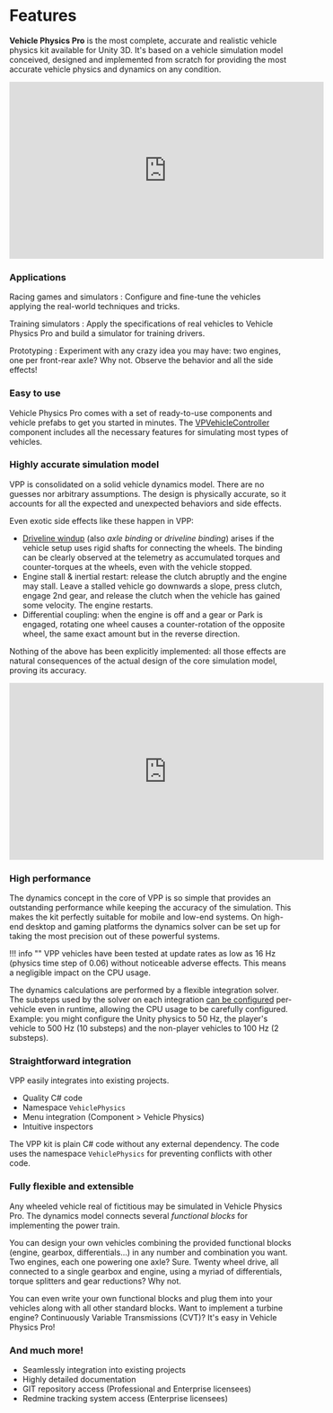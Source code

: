 # Features

**Vehicle Physics Pro** is the most complete, accurate and realistic vehicle physics kit available
for Unity 3D. It's based on a vehicle simulation model conceived, designed and implemented from
scratch for providing the most accurate vehicle physics and dynamics on any condition.

<iframe width="560" height="315" src="https://www.youtube.com/embed/SdeJcpWNHsw" frameborder="0" allowfullscreen></iframe>

### Applications

Racing games and simulators
:	Configure and fine-tune the vehicles applying the real-world techniques and tricks.

Training simulators
:	Apply the specifications of real vehicles to Vehicle Physics Pro and build a simulator for
	training drivers.

Prototyping
:	Experiment with any crazy idea you may have: two engines, one per front-rear axle? Why not.
	Observe the behavior and all the side effects!

### Easy to use

Vehicle Physics Pro comes with a set of ready-to-use components and vehicle prefabs to get you
started in minutes. The [VPVehicleController](../components/vehicle-controller) component
includes all the necessary features for simulating most types of vehicles.

### Highly accurate simulation model

VPP is consolidated on a solid vehicle dynamics model. There are no guesses nor arbitrary
assumptions. The design is physically accurate, so it accounts for all the expected and unexpected
behaviors and side effects.

Even exotic side effects like these happen in VPP:

- [Driveline windup](https://en.wikipedia.org/wiki/Driveline_windup) (also _axle binding_ or
	_driveline binding_) arises if the vehicle setup uses rigid shafts for connecting the wheels.
	The binding can be clearly observed at the telemetry as accumulated torques and counter-torques
	at the wheels, even with the vehicle stopped.
- Engine stall & inertial restart: release the clutch abruptly and the engine may stall. Leave
	a stalled vehicle go downwards a slope, press clutch, engage 2nd gear, and release the clutch
	when the vehicle has gained some velocity. The engine restarts.
- Differential coupling: when the engine is off and a gear or Park is engaged, rotating one wheel
	causes a counter-rotation of the opposite wheel, the same exact amount but in the reverse
	direction.

Nothing of the above has been explicitly implemented: all those effects are natural consequences of
the actual design of the core simulation model, proving its accuracy.

<iframe width="560" height="315" src="https://www.youtube.com/embed/FuqO4gKDzKE" frameborder="0" allowfullscreen></iframe>

### High performance

The dynamics concept in the core of VPP is so simple that provides an outstanding performance while
keeping the accuracy of the simulation. This makes the kit perfectly suitable for mobile and low-end
systems. On high-end desktop and gaming platforms the dynamics solver can be set up for taking the
most precision out of these powerful systems.

!!! info ""
	VPP vehicles have been tested at update rates as low as 16 Hz (physics time step of 0.06)
	without noticeable adverse effects. This means a negligible impact on the CPU usage.

The dynamics calculations are performed by a flexible integration solver. The substeps used by the
solver on each integration [can be configured](../advanced/misc-topics-explained/#solver-numeric-integration)
per-vehicle even in runtime, allowing the CPU usage to be carefully configured.
Example: you might configure the Unity physics to 50 Hz, the player's vehicle to 500 Hz (10
substeps) and the non-player vehicles to 100 Hz (2 substeps).

### Straightforward integration

VPP easily integrates into existing projects.

- Quality C# code
- Namespace `VehiclePhysics`
- Menu integration (Component > Vehicle Physics)
- Intuitive inspectors

The VPP kit is plain C# code without any external dependency. The code uses the namespace
`VehiclePhysics` for preventing conflicts with other code.

### Fully flexible and extensible

Any wheeled vehicle real of fictitious may be simulated in Vehicle Physics Pro. The dynamics model
connects several _functional blocks_ for implementing the power train.

You can design your own vehicles combining the provided functional blocks (engine, gearbox,
differentials...) in any number and combination you want. Two engines, each one powering one axle?
Sure. Twenty wheel drive, all connected to a single gearbox and engine, using a myriad of
differentials, torque splitters and gear reductions? Why not.

You can even write your own functional blocks and plug them into your vehicles along with all other
standard blocks. Want to implement a turbine engine? Continuously Variable Transmissions (CVT)? It's
easy in Vehicle Physics Pro!

### And much more!

- Seamlessly integration into existing projects
- Highly detailed documentation
- GIT repository access (Professional and Enterprise licensees)
- Redmine tracking system access (Enterprise licensees)



